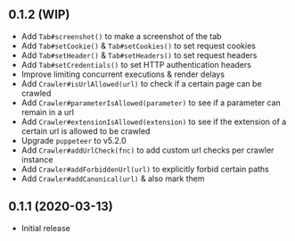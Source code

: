 ## 0.1.2 (WIP)

* Add `Tab#screenshot()` to make a screenshot of the tab
* Add `Tab#setCookie()` & `Tab#setCookies()` to set request cookies
* Add `Tab#setHeader()` & `Tab#setHeaders()` to set request headers
* Add `Tab#setCredentials()` to set HTTP authentication headers
* Improve limiting concurrent executions & render delays
* Add `Crawler#isUrlAllowed(url)` to check if a certain page can be crawled
* Add `Crawler#parameterIsAllowed(parameter)` to see if a parameter can remain in a url
* Add `Crawler#extensionIsAllowed(extension)` to see if the extension of a certain url is allowed to be crawled
* Upgrade `puppeteer` to v5.2.0
* Add `Crawler#addUrlCheck(fnc)` to add custom url checks per crawler instance
* Add `Crawler#addForbiddenUrl(url)` to explicitly forbid certain paths
* Add `Crawler#addCanonical(url)` & also mark them

## 0.1.1 (2020-03-13)

* Initial release